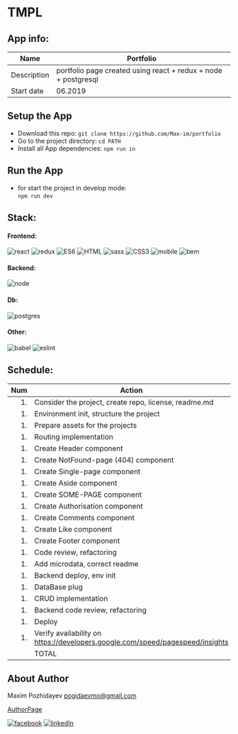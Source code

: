 # **TMPL**

## **App info:**

| Name        | Portfolio                                                      |
| ----------- | -------------------------------------------------------------- |
| Description | portfolio page created using react + redux + node + postgresql |
| Start date  | 06.2019                                                        |

## **Setup the App**

- Download this repo:
  `git clone https://github.com/Max-im/portfolio`
- Go to the project directory:
  `cd PATH`
- Install all App dependencies:
  `npm run in`

## **Run the App**

- for start the project in develop mode:  
  `npm run dev`

## **Stack:**

#### **Frontend:**

![react][reactimg] ![redux][reduximg] ![ES6][es6img] ![HTML][htmlimg] ![sass][sassimg] ![CSS3][cssimg] ![mobile][mobileimg] ![bem][bemimg]

#### **Backend:**

![node][nodeimg]

#### **Db:**

![postgres][postgresimg]

<!-- #### **Tests:** -->

<!-- ![mocha][mochaimg] ![chai][chaiimg] ![sinon][sinonimg] ![jest][jestimg] -->

#### **Other:**

![babel][babelimg] ![eslint][eslintimg]

## **Schedule:**

| Num | Action                                                                        | Hours |
| --: | ----------------------------------------------------------------------------- | ----: |
|  1. | Consider the project, create repo, license, readme.md                         |     2 |
|  1. | Environment init, structure the project                                       |     2 |
|  1. | Prepare assets for the projects                                               |     3 |
|  1. | Routing implementation                                                        |     1 |
|  1. | Create Header component                                                       |     4 |
|  1. | Create NotFound-page (404) component                                          |     2 |
|  1. | Create Single-page component                                                  |     4 |
|  1. | Create Aside component                                                        |     4 |
|  1. | Create SOME-PAGE component                                                    |     5 |
|  1. | Create Authorisation component                                                |     5 |
|  1. | Create Comments component                                                     |     5 |
|  1. | Create Like component                                                         |     5 |
|  1. | Create Footer component                                                       |     2 |
|  1. | Code review, refactoring                                                      |     4 |
|  1. | Add microdata, correct readme                                                 |     2 |
|  1. | Backend deploy, env init                                                      |    10 |
|  1. | DataBase plug                                                                 |     2 |
|  1. | CRUD implementation                                                           |    10 |
|  1. | Backend code review, refactoring                                              |     3 |
|  1. | Deploy                                                                        |     1 |
|  1. | Verify availability on https://developers.google.com/speed/pagespeed/insights |     1 |
|     | TOTAL                                                                         |  1000 |

## **About Author**

Maxim Pozhidayev <pogidaevmo@gmail.com>

[AuthorPage]

[![facebook][fbimg]][myfb] [![linkedIn][inimg]][myin]

[herro]: https://example
[page]: https://example

<!-- author -->

[authorpage]: https://max-im.github.io/
[portfolio]: https://max-im.github.io/portfolio/
[myfb]: https://facebook.com/max.pozhidaev.7
[myin]: https://www.linkedin.com/in/maxim-pozhidaev-16726811a
[fbimg]: https://github.com/Max-im/webpack-start-tmpl/blob/master/icons/facebook.png?raw=true
[inimg]: https://github.com/Max-im/webpack-start-tmpl/blob/master/icons/linkedin.png?raw=true

<!-- frontend -->

[angularimg]: https://github.com/Max-im/webpack-start-tmpl/blob/master/icons/angular.png?raw=true
[reactimg]: https://github.com/Max-im/webpack-start-tmpl/blob/master/icons/react.png?raw=true
[reduximg]: https://github.com/Max-im/webpack-start-tmpl/blob/master/icons/redux.png?raw=true
[vueimg]: https://github.com/Max-im/webpack-start-tmpl/blob/master/icons/vue.png?raw=true
[es6img]: https://github.com/Max-im/webpack-start-tmpl/blob/master/icons/js.png?raw=true
[jqueryimg]: https://github.com/Max-im/webpack-start-tmpl/blob/master/icons/jquery.png?raw=true
[htmlimg]: https://github.com/Max-im/webpack-start-tmpl/blob/master/icons/html.png?raw=true
[bemimg]: https://github.com/Max-im/webpack-start-tmpl/blob/master/icons/bem.png?raw=true
[bootstrapimg]: https://github.com/Max-im/webpack-start-tmpl/blob/master/icons/bootstrap.png?raw=true
[materialiseimg]: https://github.com/Max-im/webpack-start-tmpl/blob/master/icons/materialize.png?raw=true
[sassimg]: https://github.com/Max-im/webpack-start-tmpl/blob/master/icons/sass.png?raw=true
[cssimg]: https://github.com/Max-im/webpack-start-tmpl/blob/master/icons/css.png?raw=true
[mobileimg]: https://github.com/Max-im/webpack-start-tmpl/blob/master/icons/mobile.png?raw=true
[canvasimg]: https://github.com/Max-im/webpack-start-tmpl/blob/master/icons/canvas.png?raw=true
[d3img]: https://github.com/Max-im/webpack-start-tmpl/blob/master/icons/d3.png?raw=true

<!-- backend -->

[nodeimg]: https://github.com/Max-im/webpack-start-tmpl/blob/master/icons/node.png?raw=true

<!-- oter -->

[webpackimg]: https://github.com/Max-im/webpack-start-tmpl/blob/master/icons/webpack.png?raw=true
[opengraphimg]: https://github.com/Max-im/webpack-start-tmpl/blob/master/icons/openGraph.png?raw=true
[schemaimg]: https://github.com/Max-im/webpack-start-tmpl/blob/master/icons/schema.png?raw=true
[babelimg]: https://github.com/Max-im/webpack-start-tmpl/blob/master/icons/babel.png?raw=true
[eslintimg]: https://github.com/Max-im/webpack-start-tmpl/blob/master/icons/eslint.png?raw=true

<!-- db -->

[mongodbimg]: https://github.com/Max-im/webpack-start-tmpl/blob/master/icons/mongoDB.png?raw=true
[sqlimg]: https://github.com/Max-im/webpack-start-tmpl/blob/master/icons/sql.png?raw=true
[sequelizeimg]: https://github.com/Max-im/webpack-start-tmpl/blob/master/icons/sequelize.png?raw=true
[postgresimg]: https://github.com/Max-im/webpack-start-tmpl/blob/master/icons/postgres.png?raw=true

<!-- tests -->

[mochaimg]: https://github.com/Max-im/webpack-start-tmpl/blob/master/icons/mocha.png?raw=true
[chaiimg]: https://github.com/Max-im/webpack-start-tmpl/blob/master/icons/chai.png?raw=true
[sinonimg]: https://github.com/Max-im/webpack-start-tmpl/blob/master/icons/sinon.png?raw=true
[jestimg]: https://github.com/Max-im/webpack-start-tmpl/blob/master/icons/jest.png?raw=true
